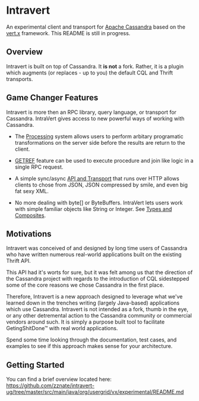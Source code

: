 # Intravert
An experimental client and transport for [Apache Cassandra](http://cassandra.apache.org) based on the [vert.x](http://vertx.io) framework. This README is still in progress.

## Overview
Intravert is built on top of Cassandra. It **is not** a fork. Rather, it is a plugin which augments (or replaces - up to you) the default CQL and Thrift transports. 

## Game Changer Features
Intravert is more then an RPC library, query language, or transport for Cassandra. IntraVert gives access to new powerful ways of working with Cassandra.

* The [Processing](https://github.com/zznate/intravert-ug/blob/master/src/main/java/org/usergrid/vx/experimental/PROCESSING.md) system allows users to perform arbitary programatic transformations on the server side before the results are return to the client.

* [GETREF](https://github.com/zznate/intravert-ug/blob/master/src/main/java/org/usergrid/vx/experimental/GETREF.md) feature can be used to execute procedure and join like logic in a single RPC request.

* A simple sync/async [API and Transport](https://github.com/zznate/intravert-ug/blob/master/src/main/java/org/usergrid/vx/experimental/JSON.md) that runs over HTTP allows clients to chose from JSON, JSON compressed by smile, and even big fat sexy XML.

* No more dealing with byte[] or ByteBuffers. IntraVert lets users work with simple familiar objects like String or Integer. See [Types and Composites](src/main/java/org/usergrid/vx/experimental/COMPOSITES.md).

## Motivations
Intravert was conceived of and designed by long time users of Cassandra who have written numerous real-world applications built on the existing Thrift API. 

This API had it's worts for sure, but it was felt among us that the direction of the Cassandra project with regards to the introduction of CQL sidestepped some of the core reasons we chose Cassandra in the first place. 

Therefore, Intravert is a new approach designed to leverage what we've learned down in the trenches writing (largely Java-based) applications which use Cassandra. Intravert is not intended as a fork, thumb in the eye, or any other detremental action to the Cassandra community or commercial vendors around such. It is simply a purpose built tool to facilitate GetingShitDone™ with real world applications.

Spend some time looking through the documentation, test cases, and examples to see if this approach makes sense for your architecture. 

## Getting Started
You can find a brief overview located here:
<https://github.com/zznate/intravert-ug/tree/master/src/main/java/org/usergrid/vx/experimental/README.md>
